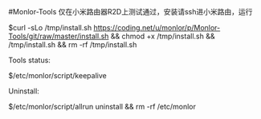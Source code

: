 #Monlor-Tools
仅在小米路由器R2D上测试通过，安装请ssh进小米路由，运行

$curl -sLo /tmp/install.sh https://coding.net/u/monlor/p/Monlor-Tools/git/raw/master/install.sh && chmod +x /tmp/install.sh && /tmp/install.sh && rm -rf /tmp/install.sh

Tools status: 

$/etc/monlor/script/keepalive 

Uninstall: 

$/etc/monlor/script/allrun uninstall && rm -rf /etc/monlor